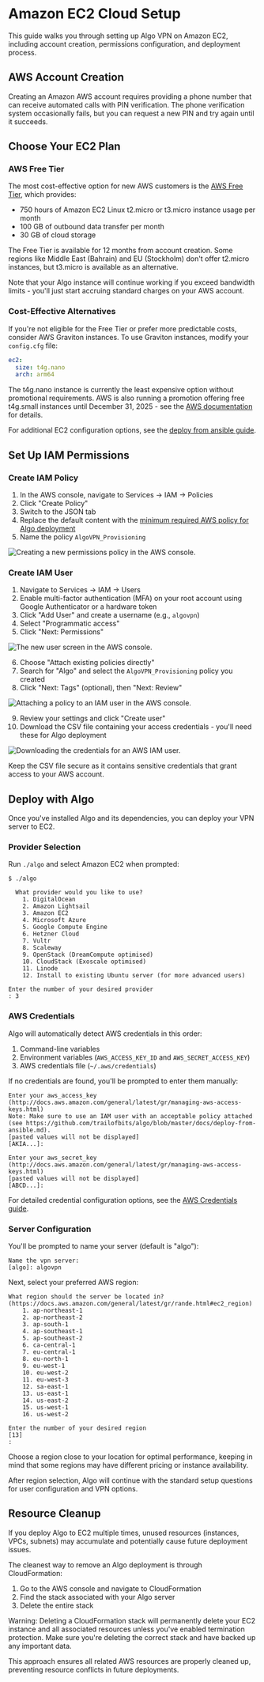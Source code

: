 # Amazon EC2 Cloud Setup

This guide walks you through setting up Algo VPN on Amazon EC2, including account creation, permissions configuration, and deployment process.

## AWS Account Creation

Creating an Amazon AWS account requires providing a phone number that can receive automated calls with PIN verification. The phone verification system occasionally fails, but you can request a new PIN and try again until it succeeds.

## Choose Your EC2 Plan

### AWS Free Tier

The most cost-effective option for new AWS customers is the [AWS Free Tier](https://aws.amazon.com/free/), which provides:

- 750 hours of Amazon EC2 Linux t2.micro or t3.micro instance usage per month
- 100 GB of outbound data transfer per month
- 30 GB of cloud storage

The Free Tier is available for 12 months from account creation. Some regions like Middle East (Bahrain) and EU (Stockholm) don't offer t2.micro instances, but t3.micro is available as an alternative.

Note that your Algo instance will continue working if you exceed bandwidth limits - you'll just start accruing standard charges on your AWS account.

### Cost-Effective Alternatives

If you're not eligible for the Free Tier or prefer more predictable costs, consider AWS Graviton instances. To use Graviton instances, modify your `config.cfg` file:

```yaml
ec2:
  size: t4g.nano
  arch: arm64
```

The t4g.nano instance is currently the least expensive option without promotional requirements. AWS is also running a promotion offering free t4g.small instances until December 31, 2025 - see the [AWS documentation](https://aws.amazon.com/ec2/faqs/#t4g-instances) for details.

For additional EC2 configuration options, see the [deploy from ansible guide](https://github.com/trailofbits/algo/blob/master/docs/deploy-from-ansible.md#amazon-ec2).

## Set Up IAM Permissions

### Create IAM Policy

1. In the AWS console, navigate to Services → IAM → Policies
2. Click "Create Policy"
3. Switch to the JSON tab
4. Replace the default content with the [minimum required AWS policy for Algo deployment](https://github.com/trailofbits/algo/blob/master/docs/deploy-from-ansible.md#minimum-required-iam-permissions-for-deployment)
5. Name the policy `AlgoVPN_Provisioning`

![Creating a new permissions policy in the AWS console.](/docs/images/aws-ec2-new-policy.png)

### Create IAM User

1. Navigate to Services → IAM → Users
2. Enable multi-factor authentication (MFA) on your root account using Google Authenticator or a hardware token
3. Click "Add User" and create a username (e.g., `algovpn`)
4. Select "Programmatic access"
5. Click "Next: Permissions"

![The new user screen in the AWS console.](/docs/images/aws-ec2-new-user.png)

6. Choose "Attach existing policies directly"
7. Search for "Algo" and select the `AlgoVPN_Provisioning` policy you created
8. Click "Next: Tags" (optional), then "Next: Review"

![Attaching a policy to an IAM user in the AWS console.](/docs/images/aws-ec2-attach-policy.png)

9. Review your settings and click "Create user"
10. Download the CSV file containing your access credentials - you'll need these for Algo deployment

![Downloading the credentials for an AWS IAM user.](/docs/images/aws-ec2-new-user-csv.png)

Keep the CSV file secure as it contains sensitive credentials that grant access to your AWS account.

## Deploy with Algo

Once you've installed Algo and its dependencies, you can deploy your VPN server to EC2.

### Provider Selection

Run `./algo` and select Amazon EC2 when prompted:

```
$ ./algo

  What provider would you like to use?
    1. DigitalOcean
    2. Amazon Lightsail
    3. Amazon EC2
    4. Microsoft Azure
    5. Google Compute Engine
    6. Hetzner Cloud
    7. Vultr
    8. Scaleway
    9. OpenStack (DreamCompute optimised)
    10. CloudStack (Exoscale optimised)
    11. Linode
    12. Install to existing Ubuntu server (for more advanced users)

Enter the number of your desired provider
: 3
```

### AWS Credentials

Algo will automatically detect AWS credentials in this order:

1. Command-line variables
2. Environment variables (`AWS_ACCESS_KEY_ID` and `AWS_SECRET_ACCESS_KEY`)
3. AWS credentials file (`~/.aws/credentials`)

If no credentials are found, you'll be prompted to enter them manually:

```
Enter your aws_access_key (http://docs.aws.amazon.com/general/latest/gr/managing-aws-access-keys.html)
Note: Make sure to use an IAM user with an acceptable policy attached (see https://github.com/trailofbits/algo/blob/master/docs/deploy-from-ansible.md).
[pasted values will not be displayed]
[AKIA...]:

Enter your aws_secret_key (http://docs.aws.amazon.com/general/latest/gr/managing-aws-access-keys.html)
[pasted values will not be displayed]
[ABCD...]:
```

For detailed credential configuration options, see the [AWS Credentials guide](aws-credentials.md).

### Server Configuration

You'll be prompted to name your server (default is "algo"):

```
Name the vpn server:
[algo]: algovpn
```

Next, select your preferred AWS region:

```
What region should the server be located in?
(https://docs.aws.amazon.com/general/latest/gr/rande.html#ec2_region)
    1. ap-northeast-1
    2. ap-northeast-2
    3. ap-south-1
    4. ap-southeast-1
    5. ap-southeast-2
    6. ca-central-1
    7. eu-central-1
    8. eu-north-1
    9. eu-west-1
    10. eu-west-2
    11. eu-west-3
    12. sa-east-1
    13. us-east-1
    14. us-east-2
    15. us-west-1
    16. us-west-2

Enter the number of your desired region
[13]
:
```

Choose a region close to your location for optimal performance, keeping in mind that some regions may have different pricing or instance availability.

After region selection, Algo will continue with the standard setup questions for user configuration and VPN options.

## Resource Cleanup

If you deploy Algo to EC2 multiple times, unused resources (instances, VPCs, subnets) may accumulate and potentially cause future deployment issues.

The cleanest way to remove an Algo deployment is through CloudFormation:

1. Go to the AWS console and navigate to CloudFormation
2. Find the stack associated with your Algo server
3. Delete the entire stack

Warning: Deleting a CloudFormation stack will permanently delete your EC2 instance and all associated resources unless you've enabled termination protection. Make sure you're deleting the correct stack and have backed up any important data.

This approach ensures all related AWS resources are properly cleaned up, preventing resource conflicts in future deployments.
